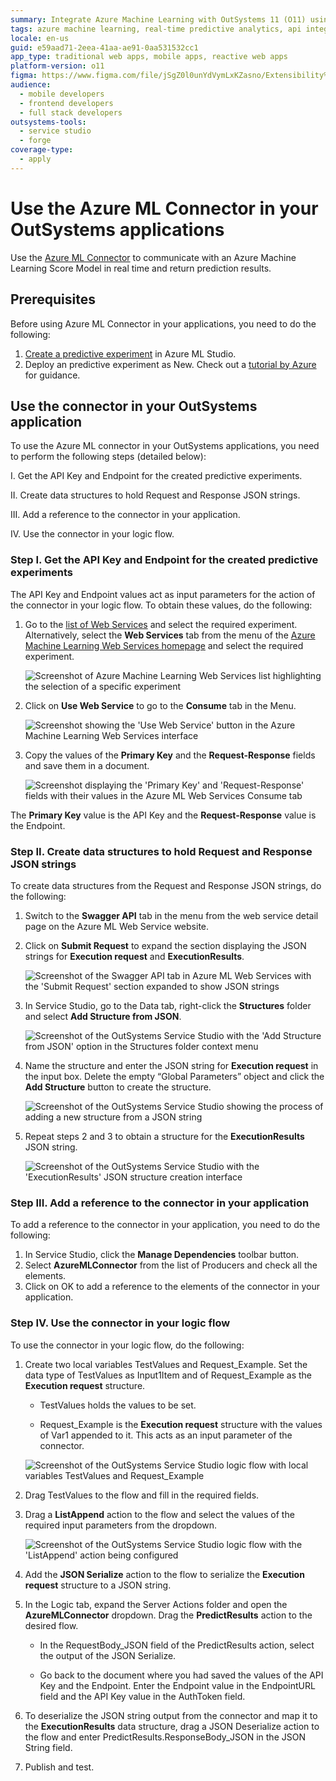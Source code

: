 ```yaml
---
summary: Integrate Azure Machine Learning with OutSystems 11 (O11) using the Azure ML Connector to enhance real-time predictive analytics capabilities.
tags: azure machine learning, real-time predictive analytics, api integration, machine learning experiment deployment, azure ml studio
locale: en-us
guid: e59aad71-2eea-41aa-ae91-0aa531532cc1
app_type: traditional web apps, mobile apps, reactive web apps
platform-version: o11
figma: https://www.figma.com/file/jSgZ0l0unYdVymLxKZasno/Extensibility%20and%20Integration?node-id=407:122
audience:
  - mobile developers
  - frontend developers
  - full stack developers
outsystems-tools:
  - service studio
  - forge
coverage-type:
  - apply
---
```


# Use the Azure ML Connector in your OutSystems applications

Use the [Azure ML Connector](https://www.outsystems.com/forge/component-overview/5657/azure-ml-connector) to communicate with an Azure Machine Learning Score Model in real time and return prediction results.

## Prerequisites

Before using Azure ML Connector in your applications, you need to do the following:

1. [Create a predictive experiment](https://docs.microsoft.com/en-us/azure/machine-learning/studio/create-experiment) in Azure ML Studio.
1. Deploy an predictive experiment as New. Check out a [tutorial by Azure](https://docs.microsoft.com/en-us/azure/machine-learning/classic/tutorial-part3-credit-risk-deploy) for guidance.

## Use the connector in your OutSystems application

To use the Azure ML connector in your OutSystems applications, you need to perform the following steps (detailed below):

I. Get the API Key and Endpoint for the created predictive experiments.

II. Create data structures to hold Request and Response JSON strings.

III. Add a reference to the connector in your application.

IV. Use the connector in your logic flow.

### Step I. Get the API Key and Endpoint for the created predictive experiments

The API Key and Endpoint values act as input parameters for the action of the connector in your logic flow. To obtain these values, do the following:

1. Go to the [list of Web Services](https://services.azureml.net/webservices) and select the required experiment. Alternatively, select the **Web Services** tab from the menu of the [Azure Machine Learning Web Services homepage](https://services.azureml.net/) and select the required experiment.

    ![Screenshot of Azure Machine Learning Web Services list highlighting the selection of a specific experiment](images/ml-connector-image2.png "Azure ML Web Services List")

1. Click on **Use Web Service** to go to the **Consume** tab in the Menu.

    ![Screenshot showing the 'Use Web Service' button in the Azure Machine Learning Web Services interface](images/ml-connector-image4.png "Azure ML Use Web Service")

1. Copy the values of the **Primary Key** and the **Request-Response** fields and save them in a document.

    ![Screenshot displaying the 'Primary Key' and 'Request-Response' fields with their values in the Azure ML Web Services Consume tab](images/ml-connector-image5.png "Azure ML API Key and Endpoint")

The **Primary Key** value is the API Key and the **Request-Response** value is the Endpoint.

### Step II. Create data structures to hold Request and Response JSON strings

To create data structures from the Request and Response JSON strings, do the following:

1. Switch to the **Swagger API** tab in the menu from the web service detail page on the Azure ML Web Service website.

1. Click on **Submit Request** to expand the section displaying the JSON strings for **Execution request** and **ExecutionResults**.

    ![Screenshot of the Swagger API tab in Azure ML Web Services with the 'Submit Request' section expanded to show JSON strings](images/ml-connector-image9.png "Azure ML Swagger API Tab")

1. In Service Studio, go to the Data tab, right-click the **Structures** folder and select **Add Structure from JSON**.       

    ![Screenshot of the OutSystems Service Studio with the 'Add Structure from JSON' option in the Structures folder context menu](images/ml-connector-image1.png "OutSystems Add Structure from JSON")

1. Name the structure and enter the JSON string for **Execution request** in the input box. Delete the empty “Global Parameters” object and click the **Add Structure** button to create the structure.

    ![Screenshot of the OutSystems Service Studio showing the process of adding a new structure from a JSON string](images/ml-connector-image3.png "OutSystems New Structure from JSON")

1. Repeat steps 2 and 3 to obtain a structure for the **ExecutionResults** JSON string.

    ![Screenshot of the OutSystems Service Studio with the 'ExecutionResults' JSON structure creation interface](images/ml-connector-image8.png "OutSystems ExecutionResults Structure")

### Step III. Add a reference to the connector in your application

To add a reference to the connector in your application, you need to do the following:

1. In Service Studio, click the **Manage Dependencies** toolbar button.
1. Select **AzureMLConnector** from the list of Producers and check all the elements.
1. Click on OK to add a reference to the elements of the connector in your application.

### Step IV. Use the connector in your logic flow

To use the connector in your logic flow, do the following:

1. Create two local variables TestValues and Request_Example. Set the data type of TestValues as Input1Item and of Request_Example as the **Execution request** structure. 

    * TestValues holds the values to be set.

    * Request_Example is the **Execution request** structure with the values of Var1 appended to it. This acts as an input parameter of the connector.

    ![Screenshot of the OutSystems Service Studio logic flow with local variables TestValues and Request_Example](images/ml-connector-image6.png "OutSystems Logic Flow Variables")

1. Drag TestValues to the flow and fill in the required fields.

1. Drag a **ListAppend** action to the flow and select the values of the required input parameters from the dropdown.

    ![Screenshot of the OutSystems Service Studio logic flow with the 'ListAppend' action being configured](images/ml-connector-image7.png "OutSystems ListAppend Action")

1. Add the **JSON Serialize** action to the flow to serialize the **Execution request** structure to a JSON string.

1. In the Logic tab, expand the Server Actions folder and open the **AzureMLConnector** dropdown. Drag the **PredictResults** action to the desired flow.

    * In the RequestBody_JSON field of the PredictResults action, select the output of the JSON Serialize.

    * Go back to the document where you had saved the values of the API Key and the Endpoint. Enter the Endpoint value in the EndpointURL field and the API Key value in the AuthToken field.

1. To deserialize the JSON string output from the connector and map it to the **ExecutionResults** data structure, drag a JSON Deserialize action to the flow and enter PredictResults.ResponseBody_JSON in the JSON String field.

1. Publish and test.
